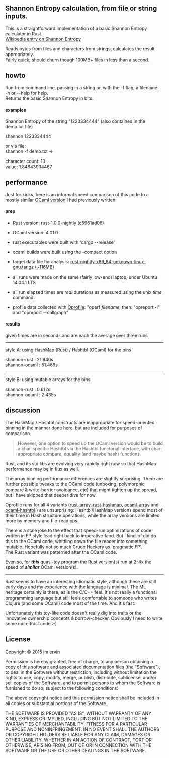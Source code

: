 ## Shannon Entropy calculation, from file or string inputs.

This is a straightforward implementation of a basic Shannon Entropy calculator in Rust.   
[Wikipedia entry on Shannon Entropy](http://en.wikipedia.org/wiki/Entropy_%28information_theory%29)    

 Reads bytes from files and characters from strings, calculates the result appropriately.    
 Fairly quick; should churn though 100MB+ files in less than a second.   


## howto
Run from command line, passing in a string or, with the -f flag, a filename.   
-h or --help for help.   
Returns the basic Shannon Entropy in bits.   

#### examples

Shannon Entropy of the string "1223334444" (also contained in the demo.txt file)   

shannon 1223334444     


or via file:   
shannon -f demo.txt ->    

  character count: 10   
  value: 1.84643934467    
 

## performance  
Just for kicks, here is an informal speed comparison of this code to a mostly similar [OCaml version](https://github.com/jme/shannon) I had previously written:     


#### prep 

* Rust version: rust-1.0.0-nightly (c5961ad06)  
* OCaml version: 4.01.0  

* rust executables were built with 'cargo --release'  
* ocaml builds were built using the -compact option  

* target data file for analysis: [rust-nightly-x86_64-unknown-linux-gnu.tar.gz (~116MB)](   http://static.rust-lang.org/dist/2015-01-04/rust-nightly-x86_64-unknown-linux-gnu.tar.gz)  

* all runs were made on the same (fairly low-end) laptop, under Ubuntu 14.04.1 LTS  

* all run elapsed times are *real* durations as measured using the unix *time* command.  

* profile data collected with [Oprofile](http://oprofile.sourceforge.net/news/): "operf *filename*, then: "opreport -l" and "opreport --callgraph"  


#### results

given times are in seconds and are each the average over three runs  

   ----------------------------
style A: using HashMap (Rust) / Hashtbl (OCaml) for the bins   

shannon-rust    : 21.940s   
shannon-ocaml   : 51.469s    

   ----------------------------
style B: using mutable arrays for the bins  

shannon-rust    : 0.612s   
shannon-ocaml   : 2.435s    



## discussion
The HashMap / Hashtbl constructs are inappropriate for speed-oriented binning in the manner done here, but are included for purposes of comparison.   

> However, one option to speed up the OCaml version would be to build a char-specific Hashtbl via the Hashtbl functorial interface, with char-appropriate compare, equality (and maybe hash) functions  

Rust, and its std libs are evolving very rapidly right now so that HashMap performance may be in flux as well.  

The array binning performance differences are slightly surprising. There are further possible tweaks to the OCaml code (unboxing, polymorphic compare & write-barrier avoidance, etc) that might tighten up the spread, but I have skipped that deeper dive for now.  

Oprofile runs for all 4 variants ([rust-array](perf/perf_rust_array.txt), [rust-hashmap](perf/perf_rust_hm.txt), [ocaml-array](perf/perf_ocaml_array.txt) and [ocaml-hashtbl](perf/perf_ocaml_hm.txt) ) are unsurprising: Hashtbl/HashMap versions spend most of their time in Hash structure operations, while the array versions are limited more by memory and file-read ops.  

 
There is a stale joke to the effect that speed-run optimizations of code written in FP style lead right back to imperative-land. But I kind-of did do this to the OCaml code, whittling down the file reader into something mutable. Hopefully not so much Crude Hackery as 'pragmatic FP'.  
The Rust variant was patterned after the OCaml code.   

Even so, for **_this_** quasi-toy program the Rust version(s) run at 2-4x the speed of **_similar_** OCaml version(s).  


   ----------------------------
   
 Rust seems to have an interesting idiomatic style, although these are still early days and my experience with the language is minimal. The ML heritage certainly is there, as is the C/C++ feel. It's not really a functional programming language but still feels comfortable to someone who writes Clojure (and some OCaml) code most of the time. And it's fast.   
   
Unfortunately this toy-like code doesn't really dig into traits or the innovative ownership concepts & borrow-checker.  Obviously I need to write some more Rust code :-)   



## License

Copyright © 2015 jm ervin

Permission is hereby granted, free of charge, to any person obtaining a copy of this software and associated documentation files (the "Software"), to deal in the Software without restriction, including without limitation the rights to use, copy, modify, merge, publish, distribute, sublicense, and/or sell copies of the Software, and to permit persons to whom the Software is furnished to do so, subject to the following conditions:

The above copyright notice and this permission notice shall be included in all copies or substantial portions of the Software.

THE SOFTWARE IS PROVIDED "AS IS", WITHOUT WARRANTY OF ANY KIND, EXPRESS OR IMPLIED, INCLUDING BUT NOT LIMITED TO THE WARRANTIES OF MERCHANTABILITY, FITNESS FOR A PARTICULAR PURPOSE AND NONINFRINGEMENT. IN NO EVENT SHALL THE AUTHORS OR COPYRIGHT HOLDERS BE LIABLE FOR ANY CLAIM, DAMAGES OR OTHER LIABILITY, WHETHER IN AN ACTION OF CONTRACT, TORT OR OTHERWISE, ARISING FROM, OUT OF OR IN CONNECTION WITH THE SOFTWARE OR THE USE OR OTHER DEALINGS IN THE SOFTWARE.



